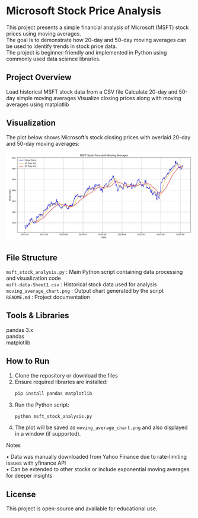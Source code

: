 # Microsoft Stock Price Analysis

This project presents a simple financial analysis of Microsoft (MSFT) stock prices using moving averages.  
The goal is to demonstrate how 20-day and 50-day moving averages can be used to identify trends in stock price data.  
The project is beginner-friendly and implemented in Python using commonly used data science libraries.

## Project Overview

 Load historical MSFT stock data from a CSV file
 Calculate 20-day and 50-day simple moving averages
 Visualize closing prices along with moving averages using matplotlib

## Visualization

The plot below shows Microsoft’s stock closing prices with overlaid 20-day and 50-day moving averages:

![Moving Average Chart](moving_average_chart.png)

## File Structure

 `msft_stock_analysis.py` : Main Python script containing data processing and visualization code  
 `msft-data-Sheet1.csv` : Historical stock data used for analysis  
 `moving_average_chart.png` : Output chart generated by the script  
 `README.md` : Project documentation

## Tools & Libraries

pandas 3.x  
pandas  
matplotlib

## How to Run

1. Clone the repository or download the files
2. Ensure required libraries are installed:
   ```bash
   pip install pandas matplotlib
   ```
3. Run the Python script:
   ```bash
   python msft_stock_analysis.py
   ```
4. The plot will be saved as `moving_average_chart.png` and also displayed in a window (if supported).

Notes

• Data was manually downloaded from Yahoo Finance due to rate-limiting issues with yfinance API  
• Can be extended to other stocks or include exponential moving averages for deeper insights

## License

This project is open-source and available for educational use.
